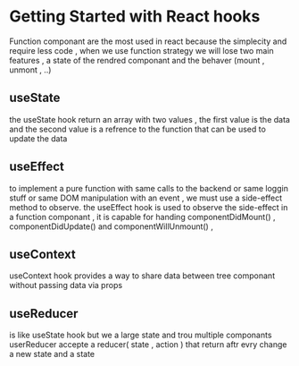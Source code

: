 # Getting Started with React hooks
Function componant are the most used in react because the simplecity and require less code , when we use function strategy we will lose two main features , a state of the rendred componant and the behaver (mount , unmont , ..)
## useState
the useState hook return an array with two values , the first value is the data and the second value is a refrence to the function that can be used to update the data
## useEffect
to implement a pure function with same calls to the backend or same loggin stuff or same DOM manipulation with an event , we must use a side-effect method to observe.
the useEffect hook is used to observe the side-effect in a function componant , it is capable for handing componentDidMount() , componentDidUpdate() and componentWillUnmount() ,
## useContext
useContext hook provides a way to share data between tree componant without passing data via props
## useReducer
is like useState hook but we a large state and trou multiple componants
userReducer accepte a reducer( state , action ) that return aftr evry change a new state and a state